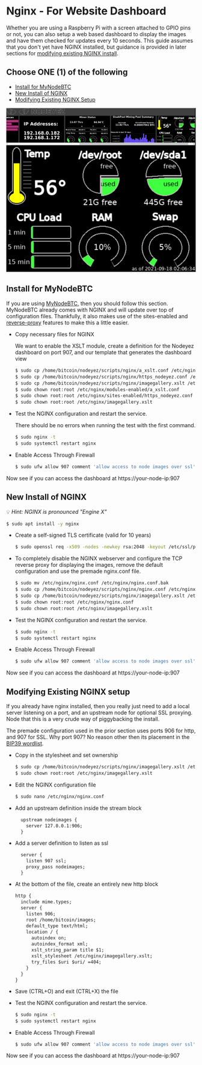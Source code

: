 # Nginx - For Website Dashboard

Whether you are using a Raspberry Pi with a screen attached to GPIO pins or not, you can also setup a web based dashboard to display the images and have them checked for updates every 10 seconds. 
This guide assumes that you don't yet have NGINX installed, but guidance is provided in later sections for [modifying existing NGINX install](#modifying-existing-nginx-setup).

## Choose ONE (1) of the following

- [Install for MyNodeBTC](#install-for-mynodebtc)
- [New Install of NGINX](#new-install-of-nginx)
- [Modifying Existing NGINX Setup](#modifying-existing-nginx-setup)

![sample image of dashboard](./images/websitedashboard.png)

## Install for MyNodeBTC

If you are using [MyNodeBTC](https://mynodebtc.com/), then you should follow this section.  MyNodeBTC already comes with NGINX and will update over top of configuration files. Thankfully, it also makes use of the sites-enabled and [reverse-proxy](https://docs.nginx.com/nginx/admin-guide/web-server/reverse-proxy/) features to make this a little easier.

* Copy necessary files for NGINX

  We want to enable the XSLT module, create a definition for the Nodeyez dashboard on port 907, and our template that generates the dashboard view

  ```sh
  $ sudo cp /home/bitcoin/nodeyez/scripts/nginx/a_xslt.conf /etc/nginx/modules-enabled/a_xslt.conf
  $ sudo cp /home/bitcoin/nodeyez/scripts/nginx/https_nodeyez.conf /etc/nginx/sites-enabled/https_nodeyez.conf
  $ sudo cp /home/bitcoin/nodeyez/scripts/nginx/imagegallery.xslt /etc/nginx/imagegallery.xslt
  $ sudo chown root:root /etc/nginx/modules-enabled/a_xslt.conf
  $ sudo chown root:root /etc/nginx/sites-enabled/https_nodeyez.conf
  $ sudo chown root:root /etc/nginx/imagegallery.xslt
  ```

* Test the NGINX configuration and restart the service.

  There should be no errors when running the test with the first command.

  ```sh
  $ sudo nginx -t
  $ sudo systemctl restart nginx
  ```
  
* Enable Access Through Firewall

   ```sh
   $ sudo ufw allow 907 comment 'allow access to node images over ssl'
   ```
 
Now see if you can access the dashboard at https://your-node-ip:907
  


## New Install of NGINX

  💡 _Hint: NGINX is pronounced "Engine X"_

  ```sh
  $ sudo apt install -y nginx
  ```

* Create a self-signed TLS certificate (valid for 10 years)

  ```sh
  $ sudo openssl req -x509 -nodes -newkey rsa:2048 -keyout /etc/ssl/private/nginx-selfsigned.key -out /etc/ssl/certs/nginx-selfsigned.crt -subj "/CN=localhost" -days 3650
  ```

* To completely disable the NGINX webserver and configure the TCP reverse proxy for displaying the images, remove the default configuration and use the premade nginx.conf file.

  ```sh
  $ sudo mv /etc/nginx/nginx.conf /etc/nginx/nginx.conf.bak
  $ sudo cp /home/bitcoin/nodeyez/scripts/nginx/nginx.conf /etc/nginx/nginx.conf
  $ sudo cp /home/bitcoin/nodeyez/scripts/nginx/imagegallery.xslt /etc/nginx/imagegallery.xslt
  $ sudo chown root:root /etc/nginx/nginx.conf
  $ sudo chown root:root /etc/nginx/imagegallery.xslt
  ```

* Test the NGINX configuration and restart the service.

  ```sh
  $ sudo nginx -t
  $ sudo systemctl restart nginx
  ```

* Enable Access Through Firewall

   ```sh
   $ sudo ufw allow 907 comment 'allow access to node images over ssl'
   ```
 
Now see if you can access the dashboard at https://your-node-ip:907

## Modifying Existing NGINX setup

If you already have nginx installed, then you really just need to add a local server listening on a port, and an upstream node for optional SSL proxying.  Node that this is a very crude way of piggybacking the install.

The premade configuration used in the prior section uses ports 906 for http, and 907 for SSL.  Why port 907? No reason other then its placement in the [BIP39 wordlist](https://github.com/bitcoin/bips/blob/master/bip-0039/english.txt#L907).

* Copy in the stylesheet and set ownership

  ```sh
  $ sudo cp /home/bitcoin/nodeyez/scripts/nginx/imagegallery.xslt /etc/nginx/imagegallery.xslt
  $ sudo chown root:root /etc/nginx/imagegallery.xslt
  ```

* Edit the NGINX configuration file

  ```sh
  $ sudo nano /etc/nginx/nginx.conf
  ```
  
* Add an upstream definition inside the stream block

  ```nginx
    upstream nodeimages {
      server 127.0.0.1:906;
    }
  ```

* Add a server definition to listen as ssl

  ```nginx
    server {
      listen 907 ssl;
      proxy_pass nodeimages;
    }
  ```
  
* At the bottom of the file, create an entirely new http block

  ```nginx
  http {
    include mime.types;
    server {
      listen 906;
      root /home/bitcoin/images;
      default_type text/html;
      location / {
        autoindex on;
        autoindex_format xml;
        xslt_string_param title $1;
        xslt_stylesheet /etc/nginx/imagegallery.xslt;
        try_files $uri $uri/ =404;
      }
    }
  }
  ```
  
* Save (CTRL+O) and exit (CTRL+X) the file

* Test the NGINX configuration and restart the service.

  ```sh
  $ sudo nginx -t
  $ sudo systemctl restart nginx
  ```

* Enable Access Through Firewall

   ```sh
   $ sudo ufw allow 907 comment 'allow access to node images over ssl'
   ```
 
Now see if you can access the dashboard at https://your-node-ip:907


